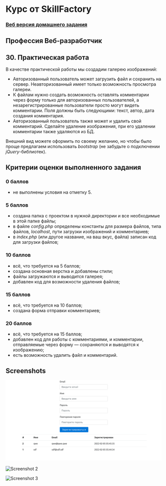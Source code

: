 # Курс от SkillFactory

### [Веб версия домашнего задания]()

## **Профессия Веб-разработчик**

## 30. Практическая работа

В качестве практической работы мы создадим галерею изображений:

- Авторизованный пользователь может загрузить файл и сохранить на сервер. Неавторизованный имеет только возможность просмотра галереи.
- К файлам нужно создать возможность оставлять комментарии через форму только для авторизованных пользователей, а незарегистрированные пользователи просто могут видеть комментарии. Поля должны быть следующими: текст, автор, дата создания комментария.
- Авторизованный пользователь также может и удалить свой комментарий. Сделайте удаление изображения, при его удалении комментарии также удаляются из БД.

Внешний вид можете оформить по своему желанию, но чтобы было проще предлагаем использовать _bootstrap_ (не забудьте о подключении _jQuery_-библиотек).

## Критерии оценки выполненного задания

### **0 баллов**

- не выполнены условия на отметку 5.

### **5 баллов**

- создана папка с проектом в нужной директории и все необходимые в этой папке файлы;
- в файле _config.php_ определены константы для размера файлов, типа файлов, _localhost_, пути загрузки изображений и комментариев;
- в _index.php_ (или другое название, на ваш вкус, файла) записан код для загрузки файлов;

### **10 баллов**

- всё, что требуется на 5 баллов;
- создана основная верстка и добавлены стили;
- файлы загружаются и выводится галерея;
- добавлен код для возможности удаления файлов;

### **15 баллов**

- всё, что требуется на 10 баллов;
- создана форма отправки комментариев;

### **20 баллов**

- всё, что требуется на 15 баллов;
- добавлен код для работы с комментариями, и комментарии, отправляемые через форму — сохраняются и выводятся к изображению;
- есть возможность удалить файл и комментарий.

## Screenshots

![Screenshot 1](./pix/Mod30_1.png '1')

![Screenshot 2](./pix/Mod30_2.png '2')

![Screenshot 3](./pix/Mod30_3.png '3')

